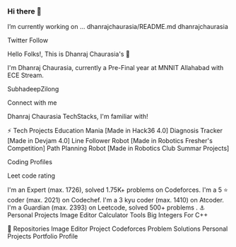 ### Hi there 👋

<!--
**ankitkumar6406/ankitkumar6406** is a ✨ _special_ ✨ repository because its `README.md` (this file) appears on your GitHub profile.

Here are some ideas to get you started:

- 🔭 I’m currently working on ...
- 🌱 I’m currently learning ...
- 👯 I’m looking to collaborate on ...
- 🤔 I’m looking for help with ...
- 💬 Ask me about ...
- 📫 How to reach me: ...
- 😄 Pronouns: ...
- ⚡ Fun fact: ...
-->
 I’m currently working on ... 
 dhanrajchaurasia/README.md
dhanrajchaurasia

Twitter Follow

Hello Folks!, This is Dhanraj Chaurasia's 👋

I'm Dhanraj Chaurasia, currently a Pre-Final year at MNNIT Allahabad with ECE Stream.


SubhadeepZilong

 Connect with me
                

Dhanraj Chaurasia
   TechStacks, I'm familiar with!
                
⚡ Tech Projects
Education Mania [Made in Hack36 4.0]
Diagnosis Tracker [Made in Devjam 4.0]
Line Follower Robot [Made in Robotics Fresher's Competition]
Path Planning Robot [Made in Robotics Club Summar Projects]


   Coding Profiles


Leet code rating




I'm an Expert (max. 1726), solved 1.75K+ problems on Codeforces.
I'm a 5 ⭐ coder (max. 2021) on Codechef.
I'm a 3 kyu coder (max. 1410) on Atcoder.
I'm a Guardian (max. 2393) on Leetcode, solved 500+ problems .
⚓ Personal Projects
Image Editor
Calculator
Tools
Big Integers For C++


💫 Repositories
Image Editor Project
Codeforces Problem Solutions
Personal Projects
Portfolio
Profile

